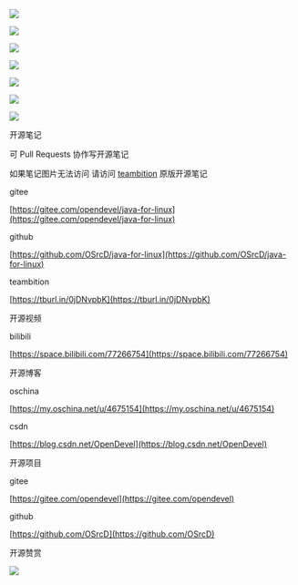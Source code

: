 ![](https://tcs.teambition.net/storage/3122a7e9a4714d2b4cbd24638fd8ce90ec98?Signature=eyJhbGciOiJIUzI1NiIsInR5cCI6IkpXVCJ9.eyJBcHBJRCI6IjU5Mzc3MGZmODM5NjMyMDAyZTAzNThmMSIsIl9hcHBJZCI6IjU5Mzc3MGZmODM5NjMyMDAyZTAzNThmMSIsIl9vcmdhbml6YXRpb25JZCI6IiIsImV4cCI6MTYxNDAxMDU4MywiaWF0IjoxNjEzNDA1NzgzLCJyZXNvdXJjZSI6Ii9zdG9yYWdlLzMxMjJhN2U5YTQ3MTRkMmI0Y2JkMjQ2MzhmZDhjZTkwZWM5OCJ9.pPLm7IqD-0DMF5Kf4VK9zySdu4NF4yj7gGyxL4t67Uc&download=image.png "")

![](https://tcs.teambition.net/storage/312221f5acb7dfa255f7d8ea9299a9ce7348?Signature=eyJhbGciOiJIUzI1NiIsInR5cCI6IkpXVCJ9.eyJBcHBJRCI6IjU5Mzc3MGZmODM5NjMyMDAyZTAzNThmMSIsIl9hcHBJZCI6IjU5Mzc3MGZmODM5NjMyMDAyZTAzNThmMSIsIl9vcmdhbml6YXRpb25JZCI6IiIsImV4cCI6MTYxNDAxMDU4MywiaWF0IjoxNjEzNDA1NzgzLCJyZXNvdXJjZSI6Ii9zdG9yYWdlLzMxMjIyMWY1YWNiN2RmYTI1NWY3ZDhlYTkyOTlhOWNlNzM0OCJ9.gml10TeIgLgXyvV1NEclJX9FUBaSwQWAWJkotTmQCI4&download=image.png "")

![](https://tcs.teambition.net/storage/3122cad9cb86d1be9fcdcf5bbc54c51e7f97?Signature=eyJhbGciOiJIUzI1NiIsInR5cCI6IkpXVCJ9.eyJBcHBJRCI6IjU5Mzc3MGZmODM5NjMyMDAyZTAzNThmMSIsIl9hcHBJZCI6IjU5Mzc3MGZmODM5NjMyMDAyZTAzNThmMSIsIl9vcmdhbml6YXRpb25JZCI6IiIsImV4cCI6MTYxNDAxMDU4MywiaWF0IjoxNjEzNDA1NzgzLCJyZXNvdXJjZSI6Ii9zdG9yYWdlLzMxMjJjYWQ5Y2I4NmQxYmU5ZmNkY2Y1YmJjNTRjNTFlN2Y5NyJ9.oe0-uERGQSp5u-IyzlXl-aq1kT71pGVCHN_nbslZBPQ&download=image.png "")

![](https://tcs.teambition.net/storage/31220535ae55659d931de31c39b45666514d?Signature=eyJhbGciOiJIUzI1NiIsInR5cCI6IkpXVCJ9.eyJBcHBJRCI6IjU5Mzc3MGZmODM5NjMyMDAyZTAzNThmMSIsIl9hcHBJZCI6IjU5Mzc3MGZmODM5NjMyMDAyZTAzNThmMSIsIl9vcmdhbml6YXRpb25JZCI6IiIsImV4cCI6MTYxNDAxMDU4MywiaWF0IjoxNjEzNDA1NzgzLCJyZXNvdXJjZSI6Ii9zdG9yYWdlLzMxMjIwNTM1YWU1NTY1OWQ5MzFkZTMxYzM5YjQ1NjY2NTE0ZCJ9.HzwlpujxhWes4NyqMtSalhCBS27lWGgFNyWnAq0NaNA&download=image.png "")

![](https://tcs.teambition.net/storage/3122e75fb0dbe850222ec2168ef910d9404a?Signature=eyJhbGciOiJIUzI1NiIsInR5cCI6IkpXVCJ9.eyJBcHBJRCI6IjU5Mzc3MGZmODM5NjMyMDAyZTAzNThmMSIsIl9hcHBJZCI6IjU5Mzc3MGZmODM5NjMyMDAyZTAzNThmMSIsIl9vcmdhbml6YXRpb25JZCI6IiIsImV4cCI6MTYxNDAxMDU4MywiaWF0IjoxNjEzNDA1NzgzLCJyZXNvdXJjZSI6Ii9zdG9yYWdlLzMxMjJlNzVmYjBkYmU4NTAyMjJlYzIxNjhlZjkxMGQ5NDA0YSJ9.8Cd-EdpPTyTL1YxHzGwc4M_dJt7FukR6p3OFkxWDG0A&download=image.png "")

![](https://tcs.teambition.net/storage/312229200bd9cffc099fcdcfbc15060653af?Signature=eyJhbGciOiJIUzI1NiIsInR5cCI6IkpXVCJ9.eyJBcHBJRCI6IjU5Mzc3MGZmODM5NjMyMDAyZTAzNThmMSIsIl9hcHBJZCI6IjU5Mzc3MGZmODM5NjMyMDAyZTAzNThmMSIsIl9vcmdhbml6YXRpb25JZCI6IiIsImV4cCI6MTYxNDAxMDU4MywiaWF0IjoxNjEzNDA1NzgzLCJyZXNvdXJjZSI6Ii9zdG9yYWdlLzMxMjIyOTIwMGJkOWNmZmMwOTlmY2RjZmJjMTUwNjA2NTNhZiJ9.SU0UAZpu1pkahY8ee3YZLcpacuTEPGlBkTz9lQ_rKTs&download=image.png "")

![](https://tcs.teambition.net/storage/3122a5768c45b545d3c16f0833a06a1cf678?Signature=eyJhbGciOiJIUzI1NiIsInR5cCI6IkpXVCJ9.eyJBcHBJRCI6IjU5Mzc3MGZmODM5NjMyMDAyZTAzNThmMSIsIl9hcHBJZCI6IjU5Mzc3MGZmODM5NjMyMDAyZTAzNThmMSIsIl9vcmdhbml6YXRpb25JZCI6IiIsImV4cCI6MTYxNDAxMDU4MywiaWF0IjoxNjEzNDA1NzgzLCJyZXNvdXJjZSI6Ii9zdG9yYWdlLzMxMjJhNTc2OGM0NWI1NDVkM2MxNmYwODMzYTA2YTFjZjY3OCJ9.Z_ljybcAnErd8tZZ6Gc_9Pu-RsF3G0OeWhpeiHZvdq4&download=image.png "")







开源笔记

可 Pull Requests 协作写开源笔记

如果笔记图片无法访问 请访问 [teambition](https://tburl.in/0jDNvpbK) 原版开源笔记

gitee

[https://gitee.com/opendevel/java-for-linux](https://gitee.com/opendevel/java-for-linux)

github

[https://github.com/OSrcD/java-for-linux](https://github.com/OSrcD/java-for-linux)

teambition

[https://tburl.in/0jDNvpbK](https://tburl.in/0jDNvpbK)

开源视频

bilibili

[https://space.bilibili.com/77266754](https://space.bilibili.com/77266754)

开源博客

oschina

[https://my.oschina.net/u/4675154](https://my.oschina.net/u/4675154)

csdn

[https://blog.csdn.net/OpenDevel](https://blog.csdn.net/OpenDevel)

开源项目

gitee

[https://gitee.com/opendevel](https://gitee.com/opendevel)

github

[https://github.com/OSrcD](https://github.com/OSrcD)

开源赞赏

![](https://tcs.teambition.net/storage/3121aed56e96d914e1046f3b498b493ce232?Signature=eyJhbGciOiJIUzI1NiIsInR5cCI6IkpXVCJ9.eyJBcHBJRCI6IjU5Mzc3MGZmODM5NjMyMDAyZTAzNThmMSIsIl9hcHBJZCI6IjU5Mzc3MGZmODM5NjMyMDAyZTAzNThmMSIsIl9vcmdhbml6YXRpb25JZCI6IiIsImV4cCI6MTYxNDAxMDU4MywiaWF0IjoxNjEzNDA1NzgzLCJyZXNvdXJjZSI6Ii9zdG9yYWdlLzMxMjFhZWQ1NmU5NmQ5MTRlMTA0NmYzYjQ5OGI0OTNjZTIzMiJ9.uvltBYtcim8UDa90PHQf4-Eud53s-2W7RYv-CPdCp-Q&download=image.png "")

